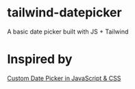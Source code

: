 # tailwind-datepicker
A basic date picker built with JS + Tailwind

# Inspired by
[Custom Date Picker in JavaScript & CSS](https://www.youtube.com/watch?v=wY2dao1hJms)
